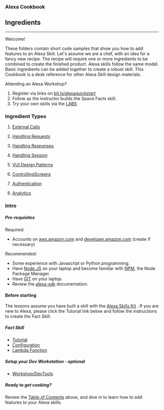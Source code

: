 
### Alexa Cookbook
## Ingredients <a id="title"></a>
<hr />

Welcome!

These folders contain short code samples that show you how to add features to an Alexa Skill.
Let's assume we are a chef, with an idea for a fancy new recipe.
The recipe will require one or more ingredients to be combined to create the finished product.
Alexa skills follow the same model. Basic ingredients can be added together to create a robust skill.
This Cookbook is a desk reference for other Alexa Skill design materials.




Attending an Alexa Workshop?
1. Register via links on [bit.ly/alexaquickstart](https://bit.ly/alexaquickstart)
1. Follow as the instructor builds the Space Facts skill.
1. Try your own skills via the [LABS](Workshop/HelloWorld)


### Ingredient Types <a id="toc"></a>

1. [External Calls](ExternalCalls#title)


1. [Handling Requests](HandlingResponses#title)
1. [Handling Responses](HandlingRequests#title)
1. [Handling Session](HandlingSessions#title)
1. [VUI Design Patterns](Workshop/VUIDesignPatterns#title)
1. [ControllingScreens](ControllingScreens#title)
1. [Authentication](Authentication#title)
1. [Analytics](Analytics#title)


### Intro <a id="intro"></a>


##### Pre-requisites
Required:
* Accounts on [aws.amazon.com](aws.amazon.com) and [developer.amazon.com](developer.amazon.com) (create if necessary)

Recommended:
* Some experience with Javascript or Python programming.
* Have [Node.JS](https://nodejs.org/en/) on your laptop and become familiar with [NPM](https://www.npmjs.com), the Node Package Manager.
* Have [GIT](https://git-scm.com/downloads) on your laptop.
* Review the [alexa-sdk](https://www.npmjs.com/package/alexa-sdk) documentation.


#### Before starting
The lessons assume you have built a skill with the [Alexa Skills Kit](https://developer.amazon.com/ask) .
If you are new to Alexa, please click the Tutorial link below and follow the instructions to create the Fact Skill.

##### Fact Skill
*  [Tutorial](https://github.com/alexa/skill-sample-nodejs-fact)
*  [Configuration](https://gist.github.com/robm26/0c3b0d02aeca5d445b1c23bf537f5c58)
*  [Lambda Function](https://console.aws.amazon.com/lambda/home?region=us-east-1#/create/configure-triggers?bp=alexa-skill-kit-sdk-factskill)

##### Setup your Dev Workstation - optional
*  [Workshop/DevTools](Workshop/DevTools)

##### Ready to get cooking?

Review the [Table of Contents](#toc) above, and dive in to learn how to add features to your Alexa skills.
